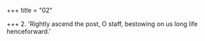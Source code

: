 +++
title = "02"

+++
2. 'Rightly ascend the post, O staff, bestowing on us long life henceforward.'
